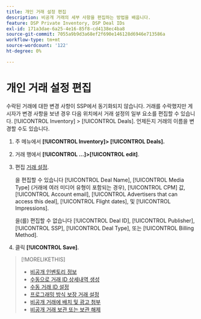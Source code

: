 ```yaml
---
title: 개인 거래 설정 편집
description: 비공개 거래의 세부 사항을 편집하는 방법을 배웁니다.
feature: DSP Private Inventory, DSP Deal IDs
exl-id: 171a3dae-6a25-4e16-85f8-cd4138ec4ba8
source-git-commit: 7055a9b9d3a68ef2f690e146128d6946e713586a
workflow-type: tm+mt
source-wordcount: '122'
ht-degree: 0%

---
```


# 개인 거래 설정 편집

수락된 거래에 대한 변경 사항이 SSP에서 동기화되지 않습니다. 거래를 수락했지만 게시자가 변경 사항을 보낸 경우 다음 위치에서 거래 설정의 일부 요소를 편집할 수 있습니다. [!UICONTROL Inventory] > [!UICONTROL Deals]. 언제든지 거래의 이름을 변경할 수도 있습니다.

1. 주 메뉴에서 **[!UICONTROL Inventory]> [!UICONTROL Deals].**

1. 거래 행에서  **[!UICONTROL ...]>[!UICONTROL edit]**.

1. 편집 [거래 설정](deal-id-settings.md).

   을 편집할 수 있습니다 [!UICONTROL Deal Name], [!UICONTROL Media Type] (거래에 여러 미디어 유형이 포함되는 경우), [!UICONTROL CPM] 값, [!UICONTROL Account email], [!UICONTROL Advertisers that can access this deal], [!UICONTROL Flight dates], 및 [!UICONTROL Impressions].

   을(를) 편집할 수 없습니다 [!UICONTROL Deal ID], [!UICONTROL Publisher], [!UICONTROL SSP], [!UICONTROL Deal Type], 또는 [!UICONTROL Billing Method].

1. 클릭 **[!UICONTROL Save]**.

>[!MORELIKETHIS]
>
>* [비공개 인벤토리 정보](private-inventory-about.md)
>* [수동으로 거래 ID 상세내역 생성](deal-id-create.md)
>* [수동 거래 ID 설정](deal-id-settings.md)
>* [프로그래밍 방식 보장 거래 설정](programmatic-guaranteed-set-up.md)
>* [비공개 거래에 배치 및 광고 첨부](/help/dsp/inventory/deal-id-attach-placements.md)
>* [비공개 거래 보관 또는 보관 해제](/help/dsp/inventory/private-deal-archive-unarchive.md)

